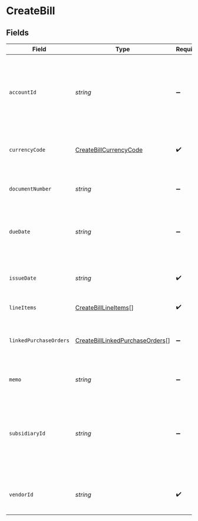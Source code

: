 # CreateBill


## Fields

| Field                                                                                                                                   | Type                                                                                                                                    | Required                                                                                                                                | Description                                                                                                                             |
| --------------------------------------------------------------------------------------------------------------------------------------- | --------------------------------------------------------------------------------------------------------------------------------------- | --------------------------------------------------------------------------------------------------------------------------------------- | --------------------------------------------------------------------------------------------------------------------------------------- |
| `accountId`                                                                                                                             | *string*                                                                                                                                | :heavy_minus_sign:                                                                                                                      | The Rutter ID of the [Account](/rest/version/accounts) linked to the bill. Represents the AP account being credited.                    |
| `currencyCode`                                                                                                                          | [CreateBillCurrencyCode](../../models/shared/createbillcurrencycode.md)                                                                 | :heavy_check_mark:                                                                                                                      | The [ISO 4217](https://www.iso.org/iso-4217-currency-codes.html) currency code of the bill.                                             |
| `documentNumber`                                                                                                                        | *string*                                                                                                                                | :heavy_minus_sign:                                                                                                                      | The buyer facing document number of the bill.                                                                                           |
| `dueDate`                                                                                                                               | *string*                                                                                                                                | :heavy_minus_sign:                                                                                                                      | The [ISO 8601](https://www.iso.org/iso-8601-date-and-time-format.html) timestamp for the due date of the bill..                         |
| `issueDate`                                                                                                                             | *string*                                                                                                                                | :heavy_check_mark:                                                                                                                      | The [ISO 8601](https://www.iso.org/iso-8601-date-and-time-format.html) timestamp for the issue date of the bill..                       |
| `lineItems`                                                                                                                             | [CreateBillLineItems](../../models/shared/createbilllineitems.md)[]                                                                     | :heavy_check_mark:                                                                                                                      | N/A                                                                                                                                     |
| `linkedPurchaseOrders`                                                                                                                  | [CreateBillLinkedPurchaseOrders](../../models/shared/createbilllinkedpurchaseorders.md)[]                                               | :heavy_minus_sign:                                                                                                                      | An array of Rutter IDs of [Purchase Orders](/rest/version/purchase-orders) linked to the bill.                                          |
| `memo`                                                                                                                                  | *string*                                                                                                                                | :heavy_minus_sign:                                                                                                                      | Memo or description of the bill                                                                                                         |
| `subsidiaryId`                                                                                                                          | *string*                                                                                                                                | :heavy_minus_sign:                                                                                                                      | The Rutter ID of the [Subsidiary](/rest/version/subsidiaries) linked to the bill. This feature is currently only supported on NetSuite. |
| `vendorId`                                                                                                                              | *string*                                                                                                                                | :heavy_check_mark:                                                                                                                      | The Rutter ID of the [Vendor](/rest/version/vendors) linked to the bill.                                                                |